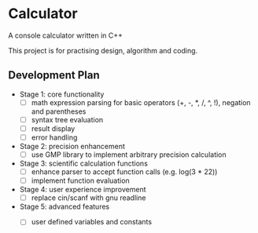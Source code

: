 # Calculator
A console calculator written in C++

This project is for practising design, algorithm and coding.

## Development Plan
* Stage 1: core functionality
  - [ ] math expression parsing for basic operators (+, -, \*, /, ^, !), negation and parentheses
  - [ ] syntax tree evaluation
  - [ ] result display
  - [ ] error handling
  
* Stage 2: precision enhancement
  - [ ] use GMP library to implement arbitrary precision calculation
  
* Stage 3: scientific calculation functions
  - [ ] enhance parser to accept function calls (e.g. log(3 * 22))
  - [ ] implement function evaluation
  
* Stage 4: user experience improvement
  - [ ] replace cin/scanf with gnu readline
  
* Stage 5: advanced features
  - [ ] user defined variables and constants
  
